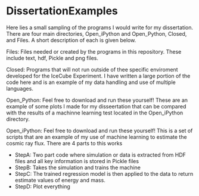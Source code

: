 # DissertationExamples
Here lies a small sampling of the programs I would write for my dissertation.  There are four main directories, Open_iPython and Open_Python, Closed, and Files.  A short description of each is given below.

Files:
Files needed or created by the programs in this repository.  These include text, hdf, Pickle and png files.

Closed:
Programs that will not run outside of thee specific enviroment developed for the IceCube Experiment.  I have written a large portion of the code here and is an example of my data handling and use of multiple languages.

Open_Python:
Feel free to download and run these yourself!  These are an example of some plots I made for my disseertation that can be compared with the results of a machinne learning test located in the Open_iPython directory.

Open_iPython:
Feel free to download and run these yourself!  This is a set of scripts that are an example of my use of machine learning to estimate the cosmic ray flux.  There are 4 parts to this works

* StepA:  Two part code where simulation or data is extracted from HDF files and all key information is stored in Pickle files
* StepB:  Takes the simulation and trains the machine
* StepC:  The trained regression model is then applied to the data to return estimate values of energy and mass.
* StepD:  Plot everything 
